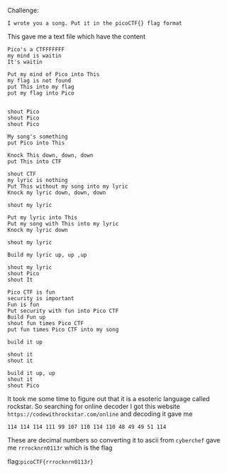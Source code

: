 Challenge:
```
I wrote you a song. Put it in the picoCTF{} flag format
```
This gave me a text file which have the content
```
Pico's a CTFFFFFFF
my mind is waitin
It's waitin

Put my mind of Pico into This
my flag is not found
put This into my flag
put my flag into Pico


shout Pico
shout Pico
shout Pico

My song's something
put Pico into This

Knock This down, down, down
put This into CTF

shout CTF
my lyric is nothing
Put This without my song into my lyric
Knock my lyric down, down, down

shout my lyric

Put my lyric into This
Put my song with This into my lyric
Knock my lyric down

shout my lyric

Build my lyric up, up ,up

shout my lyric
shout Pico
shout It

Pico CTF is fun
security is important
Fun is fun
Put security with fun into Pico CTF
Build Fun up
shout fun times Pico CTF
put fun times Pico CTF into my song

build it up

shout it
shout it

build it up, up
shout it
shout Pico
```

It took me some time to figure out that it is a esoteric language called rockstar. So searching for online decoder I got this website ```https://codewithrockstar.com/online```
and decoding it gave me 
```
114 114 114 111 99 107 110 114 110 48 49 49 51 114
```

These are decimal numbers so converting it to ascii from ```cyberchef``` gave me ```rrrocknrn0113r``` which is the flag

flag:```picoCTF{rrrocknrn0113r}```
